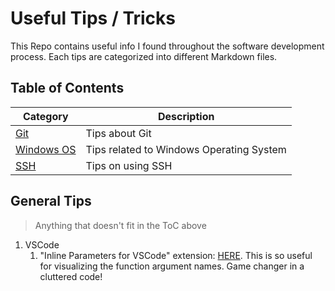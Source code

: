 # Useful Tips / Tricks

This Repo contains useful info I found throughout the software development process. Each tips are categorized into different Markdown files.

## Table of Contents
| Category   | Description |
|------------|-------------|
| [Git](git.md)             | Tips about Git|
| [Windows OS](Windows.md)  | Tips related to Windows Operating System|
| [SSH](SSH.md)             | Tips on using SSH|

## General Tips
> Anything that doesn't fit in the ToC above

1. VSCode
   1. "Inline Parameters for VSCode" extension: [HERE](https://marketplace.visualstudio.com/items?itemName=liamhammett.inline-parameters). This is so useful for visualizing the function argument names. Game changer in a cluttered code!